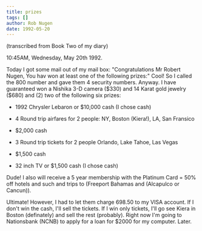 ```yaml
---
title: prizes
tags: []
author: Rob Nugen
date: 1992-05-20
---
```


<p class=note>(transcribed from Book Two of my diary)

<p class=date>10:45AM, Wednesday, May 20th 1992.

<p>Today I got some mail out of my mail box: "Congratulations Mr Robert
Nugen, You hav won at least one of the following prizes:" Cool!  So I
called the 800 number and gave them 4 security numbers.  Anyway. I
have guaranteed won a Nishika 3-D camera ($330) and 14 Karat gold
jewelry ($680) and (2) two of the following six prizes:

<ul>
<p><li>1992 Chrysler Lebaron or $10,000 cash (I chose cash)

<p><li>4 Round trip airfares for 2 people: NY, Boston (Kiera!), LA,
San Fransico

<p><li>$2,000 cash

<p><li>3 Round trip tickets for 2 people Orlando, Lake Tahoe, Las Vegas

<p><li>$1,500 cash

<p><li>32 inch TV or $1,500 cash (I chose cash)
</ul>

<p>Dude! I also will receive a 5 year membership with the Platinum
Card = 50% off hotels and such and trips to (Freeport Bahamas and
(Alcapulco or Cancun)).

<p>Ultimate!  However, I had to let them charge 698.50 to my VISA
account.  If I don't win the cash, I'll sell the tickets.  If I win
only tickets, I'll go see Kiera in Boston (definately) and sell the
rest (probably).  Right now I'm going to Nationsbank (NCNB) to apply
for a loan for $2000 for my computer.  Later.
